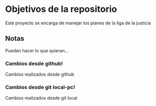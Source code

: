 # Objetivos de la repositorio

Este proyecto se encarga de manejar los planes de la liga de la justicia


## Notas
Pueden hacer lo que quieran...


### Cambios desde github!
Cambios realizados desde github

### Cambios desde git local-pc!
Cambios realizados desde git local
